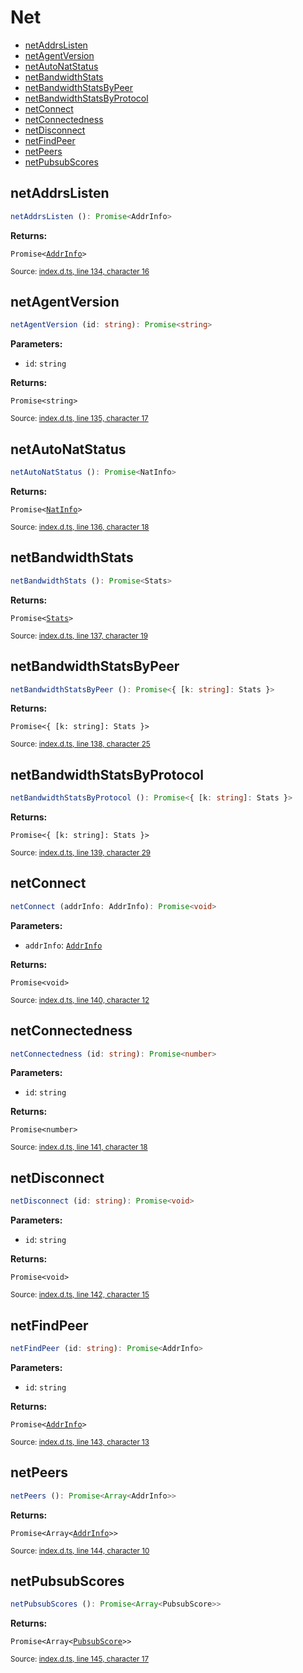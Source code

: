 <!-- Code generated by github.com/filecoin-shipyard/js-lotus-client/docgen. DO NOT EDIT. -->
# Net



* [netAddrsListen](net.md#netaddrslisten)
* [netAgentVersion](net.md#netagentversion)
* [netAutoNatStatus](net.md#netautonatstatus)
* [netBandwidthStats](net.md#netbandwidthstats)
* [netBandwidthStatsByPeer](net.md#netbandwidthstatsbypeer)
* [netBandwidthStatsByProtocol](net.md#netbandwidthstatsbyprotocol)
* [netConnect](net.md#netconnect)
* [netConnectedness](net.md#netconnectedness)
* [netDisconnect](net.md#netdisconnect)
* [netFindPeer](net.md#netfindpeer)
* [netPeers](net.md#netpeers)
* [netPubsubScores](net.md#netpubsubscores)

## netAddrsListen

```ts
netAddrsListen (): Promise<AddrInfo>
```

**Returns:**

<code>Promise&lt;<a href="../types.md#addrinfo">AddrInfo</a>&gt;</code>

<small>Source: [index.d.ts, line 134, character 16](https://github.com/filecoin-shipyard/js-lotus-client-rpc/blob/master/index.d.ts#L134)</small>

## netAgentVersion

```ts
netAgentVersion (id: string): Promise<string>
```

**Parameters:**

* `id`: <code>string</code>

**Returns:**

<code>Promise&lt;string&gt;</code>

<small>Source: [index.d.ts, line 135, character 17](https://github.com/filecoin-shipyard/js-lotus-client-rpc/blob/master/index.d.ts#L135)</small>

## netAutoNatStatus

```ts
netAutoNatStatus (): Promise<NatInfo>
```

**Returns:**

<code>Promise&lt;<a href="../types.md#natinfo">NatInfo</a>&gt;</code>

<small>Source: [index.d.ts, line 136, character 18](https://github.com/filecoin-shipyard/js-lotus-client-rpc/blob/master/index.d.ts#L136)</small>

## netBandwidthStats

```ts
netBandwidthStats (): Promise<Stats>
```

**Returns:**

<code>Promise&lt;<a href="../types.md#stats">Stats</a>&gt;</code>

<small>Source: [index.d.ts, line 137, character 19](https://github.com/filecoin-shipyard/js-lotus-client-rpc/blob/master/index.d.ts#L137)</small>

## netBandwidthStatsByPeer

```ts
netBandwidthStatsByPeer (): Promise<{ [k: string]: Stats }>
```

**Returns:**

<code>Promise&lt;{ [k: string]: Stats }&gt;</code>

<small>Source: [index.d.ts, line 138, character 25](https://github.com/filecoin-shipyard/js-lotus-client-rpc/blob/master/index.d.ts#L138)</small>

## netBandwidthStatsByProtocol

```ts
netBandwidthStatsByProtocol (): Promise<{ [k: string]: Stats }>
```

**Returns:**

<code>Promise&lt;{ [k: string]: Stats }&gt;</code>

<small>Source: [index.d.ts, line 139, character 29](https://github.com/filecoin-shipyard/js-lotus-client-rpc/blob/master/index.d.ts#L139)</small>

## netConnect

```ts
netConnect (addrInfo: AddrInfo): Promise<void>
```

**Parameters:**

* `addrInfo`: [`AddrInfo`](../types.md#addrinfo)

**Returns:**

<code>Promise&lt;void&gt;</code>

<small>Source: [index.d.ts, line 140, character 12](https://github.com/filecoin-shipyard/js-lotus-client-rpc/blob/master/index.d.ts#L140)</small>

## netConnectedness

```ts
netConnectedness (id: string): Promise<number>
```

**Parameters:**

* `id`: <code>string</code>

**Returns:**

<code>Promise&lt;number&gt;</code>

<small>Source: [index.d.ts, line 141, character 18](https://github.com/filecoin-shipyard/js-lotus-client-rpc/blob/master/index.d.ts#L141)</small>

## netDisconnect

```ts
netDisconnect (id: string): Promise<void>
```

**Parameters:**

* `id`: <code>string</code>

**Returns:**

<code>Promise&lt;void&gt;</code>

<small>Source: [index.d.ts, line 142, character 15](https://github.com/filecoin-shipyard/js-lotus-client-rpc/blob/master/index.d.ts#L142)</small>

## netFindPeer

```ts
netFindPeer (id: string): Promise<AddrInfo>
```

**Parameters:**

* `id`: <code>string</code>

**Returns:**

<code>Promise&lt;<a href="../types.md#addrinfo">AddrInfo</a>&gt;</code>

<small>Source: [index.d.ts, line 143, character 13](https://github.com/filecoin-shipyard/js-lotus-client-rpc/blob/master/index.d.ts#L143)</small>

## netPeers

```ts
netPeers (): Promise<Array<AddrInfo>>
```

**Returns:**

<code>Promise&lt;Array&lt;<a href="../types.md#addrinfo">AddrInfo</a>&gt;&gt;</code>

<small>Source: [index.d.ts, line 144, character 10](https://github.com/filecoin-shipyard/js-lotus-client-rpc/blob/master/index.d.ts#L144)</small>

## netPubsubScores

```ts
netPubsubScores (): Promise<Array<PubsubScore>>
```

**Returns:**

<code>Promise&lt;Array&lt;<a href="../types.md#pubsubscore">PubsubScore</a>&gt;&gt;</code>

<small>Source: [index.d.ts, line 145, character 17](https://github.com/filecoin-shipyard/js-lotus-client-rpc/blob/master/index.d.ts#L145)</small>
